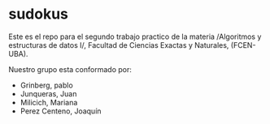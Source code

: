 sudokus
================================================================================

Este es el repo para el segundo trabajo practico de la materia /Algoritmos y
estructuras de datos I/, Facultad de Ciencias Exactas y Naturales, (FCEN-UBA).

Nuestro grupo esta conformado por:
- Grinberg, pablo
- Junqueras, Juan
- Milicich, Mariana
- Perez Centeno, Joaquín

